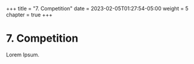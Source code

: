 +++
title = "7. Competition"
date = 2023-02-05T01:27:54-05:00
weight = 5
chapter = true
+++

# 7. Competition

Lorem Ipsum.